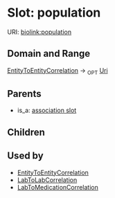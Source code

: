 
# Slot: population




URI: [biolink:population](https://w3id.org/biolink/vocab/population)

## Domain and Range

[EntityToEntityCorrelation](EntityToEntityCorrelation.md) ->  <sub>OPT</sub> [Uri](Uri.md)

## Parents

 *  is_a: [association slot](association_slot.md)

## Children


## Used by

 * [EntityToEntityCorrelation](EntityToEntityCorrelation.md)
 * [LabToLabCorrelation](LabToLabCorrelation.md)
 * [LabToMedicationCorrelation](LabToMedicationCorrelation.md)
